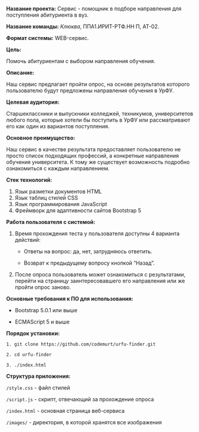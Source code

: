 **Название проекта:** Сервис - помощник в подборе направления для поступления абитуриента в вуз.

**Название команды:** *Клюква*, ППA1.ИРИТ-РТФ.HH П, АТ-02.

**Формат системы:** WEB-сервис.

**Цель:**

Помочь абитуриентам с выбором направления обучения.  

**Описание:**

Наш сервис предлагает пройти опрос, на основе результатов которого пользователю будут предложены направления обучения в УрФУ.    

**Целевая аудитория:**

Старшеклассники и выпускники колледжей, техникумов, университетов любого пола, которые хотели бы поступить в УрФУ или рассматривают его как один из вариантов поступления.

**Основное преимущество:**

Наш сервис в качестве результата предоставляет пользователю не просто список подходящих профессий, а конкретные направления обучения университета. К тому же существует возможность подробно ознакомиться с каждым направлением. 

**Стек технологий:**

1. Язык разметки документов HTML
2. Язык таблиц стилей CSS
3. Язык программирования JavaScript
4. Фреймворк для адаптивности сайтов Bootstrap 5

**Работа пользователя с системой:**

1. Время прохождения теста у пользователя доступны 4 варианта действий: 

	* Ответы на вопрос: да, нет, затрудняюсь ответить. 

	* Возврат к предыдущему вопросу кнопкой “Назад”. 

2. После опроса пользователь может ознакомиться с результатами, перейти на страницу заинтересовавшего его направления или же пройти опрос заново. 

**Основные требования к ПО для использования:**

* Bootstrap 5.0.1 или выше 

* ECMAScript 5 и выше 

**Порядок установки:**

```
1. git clone https://github.com/codemurt/urfu-finder.git 

2. cd urfu-finder 

3. ./index.html
```

**Структура приложения:**

`/style.css` - файл стилей 

`/script.js` - скрипт, отвечающий за прохождение опроса 

`/index.html` - основная страница веб-сервиса 

`/images/` - директория, в которой хранятся все изображения 
